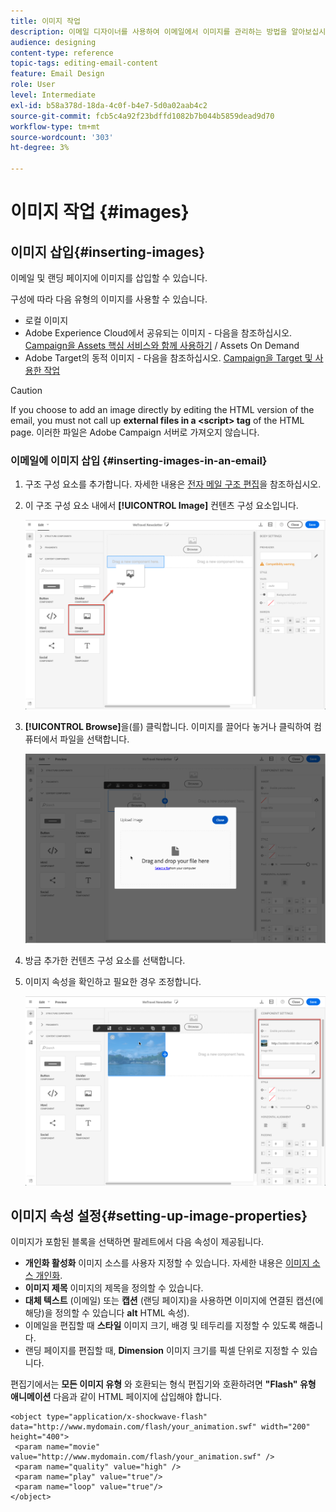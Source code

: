 ```yaml
---
title: 이미지 작업
description: 이메일 디자이너를 사용하여 이메일에서 이미지를 관리하는 방법을 알아보십시오.
audience: designing
content-type: reference
topic-tags: editing-email-content
feature: Email Design
role: User
level: Intermediate
exl-id: b58a378d-18da-4c0f-b4e7-5d0a02aab4c2
source-git-commit: fcb5c4a92f23bdffd1082b7b044b5859dead9d70
workflow-type: tm+mt
source-wordcount: '303'
ht-degree: 3%

---
```


# 이미지 작업 {#images}

## 이미지 삽입{#inserting-images}

이메일 및 랜딩 페이지에 이미지를 삽입할 수 있습니다.

구성에 따라 다음 유형의 이미지를 사용할 수 있습니다.

* 로컬 이미지
* Adobe Experience Cloud에서 공유되는 이미지 - 다음을 참조하십시오. [Campaign을 Assets 핵심 서비스와 함께 사용하기](../../integrating/using/working-with-campaign-and-assets-core-service.md) / Assets On Demand
* Adobe Target의 동적 이미지 - 다음을 참조하십시오. [Campaign을 Target 및 사용한 작업](../../integrating/using/about-campaign-target-integration.md)

>[!CAUTION]
>
>If you choose to add an image directly by editing the HTML version of the email, you must not call up **external files in a &lt;script> tag** of the HTML page. 이러한 파일은 Adobe Campaign 서버로 가져오지 않습니다.

### 이메일에 이미지 삽입 {#inserting-images-in-an-email}

1. 구조 구성 요소를 추가합니다. 자세한 내용은 [전자 메일 구조 편집](../../designing/using/designing-from-scratch.md#defining-the-email-structure)을 참조하십시오.
1. 이 구조 구성 요소 내에서 **[!UICONTROL Image]** 컨텐츠 구성 요소입니다.

   ![](assets/des_insert_images_1.png)

1. **[!UICONTROL Browse]**&#x200B;을(를) 클릭합니다. 이미지를 끌어다 놓거나 클릭하여 컴퓨터에서 파일을 선택합니다.

   ![](assets/des_insert_images_2.png)

1. 방금 추가한 컨텐츠 구성 요소를 선택합니다.
1. 이미지 속성을 확인하고 필요한 경우 조정합니다.

   ![](assets/des_insert_images_3.png)

## 이미지 속성 설정{#setting-up-image-properties}

이미지가 포함된 블록을 선택하면 팔레트에서 다음 속성이 제공됩니다.

* **개인화 활성화** 이미지 소스를 사용자 지정할 수 있습니다. 자세한 내용은 [이미지 소스 개인화](../../designing/using/personalization.md#personalizing-an-image-source).
* **이미지 제목** 이미지의 제목을 정의할 수 있습니다.
* **대체 텍스트** (이메일) 또는 **캡션** (랜딩 페이지)을 사용하면 이미지에 연결된 캡션(에 해당)을 정의할 수 있습니다 **alt** HTML 속성).
* 이메일을 편집할 때 **스타일** 이미지 크기, 배경 및 테두리를 지정할 수 있도록 해줍니다.
* 랜딩 페이지를 편집할 때, **Dimension** 이미지 크기를 픽셀 단위로 지정할 수 있습니다.

편집기에서는 **모든 이미지 유형** 와 호환되는 형식 편집기와 호환하려면 **&quot;Flash&quot; 유형 애니메이션** 다음과 같이 HTML 페이지에 삽입해야 합니다.

```
<object type="application/x-shockwave-flash" data="http://www.mydomain.com/flash/your_animation.swf" width="200" height="400">
 <param name="movie" value="http://www.mydomain.com/flash/your_animation.swf" />
 <param name="quality" value="high" />
 <param name="play" value="true"/>
 <param name="loop" value="true"/> 
</object>
```

<!--
## Modifying images with the Adobe Creative SDK{#modifying-images-with-the-adobe-creative-sdk}

You can edit images and use a complete set of features powered by the Adobe Creative SDK to enhance your images directly in the content editor when editing emails or landing pages.

The image editor offers a powerful, full-featured image editing UI component that allows you to edit images and apply effects and frames, original high-quality stickers, beautiful overlays, fun features like tilt shift and color splash, pro-level adjustments and more.

To modify an image with the Adobe Creative SDK:

1. Select the image.
1. In the toolbar, click the Creative Cloud icon.

   ![](assets/des_creative_sdk_icon.png)

1. Select the tool you want to use through the icons on the top of the window to modify the image.

   ![](assets/email_designer_ccsdktoolbar.png)

1. Click **[!UICONTROL Save]** when modifications are done. The updated image is saved on Adobe Campaign server and ready to be used.

>[!NOTE]
>
>Tools offered in the image editor cannot be customized.
-->
